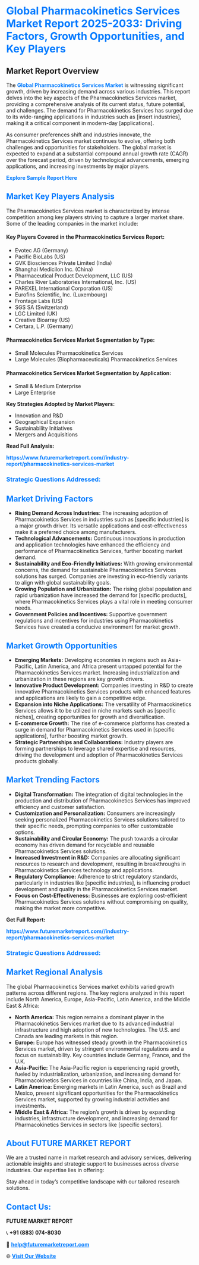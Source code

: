 <h1 style="color: #007BFF;">Global Pharmacokinetics Services Market Report 2025-2033: Driving Factors, Growth Opportunities, and Key Players</h1>

<section id="overview">
<h2>Market Report Overview</h2>
<p>The <a href="https://www.futuremarketreport.com//industry-report/pharmacokinetics-services-market" style="color: #007BFF; text-decoration: none;"><strong>Global Pharmacokinetics Services Market</strong></a> is witnessing significant growth, driven by increasing demand across various industries. This report delves into the key aspects of the Pharmacokinetics Services market, providing a comprehensive analysis of its current status, future potential, and challenges. The demand for Pharmacokinetics Services has surged due to its wide-ranging applications in industries such as [insert industries], making it a critical component in modern-day [applications].</p>
<p>As consumer preferences shift and industries innovate, the Pharmacokinetics Services market continues to evolve, offering both challenges and opportunities for stakeholders. The global market is expected to expand at a substantial compound annual growth rate (CAGR) over the forecast period, driven by technological advancements, emerging applications, and increasing investments by major players.</p>
</section>

<section id="overview">
<p><a href="https://www.futuremarketreport.com//request-sample/reportId=45746" style="color: #007BFF; text-decoration: none;"><strong>Explore Sample Report Here</strong></a></p>
</section>

<section id="key-players">
<h2 style="color: #007BFF;">Market Key Players Analysis</h2>
<p>The Pharmacokinetics Services market is characterized by intense competition among key players striving to capture a larger market share. Some of the leading companies in the market include:</p>
<h4>Key Players Covered in the Pharmacokinetics Services Report:</h4>
<ul><li>Evotec AG (Germany)</li><li>Pacific BioLabs (US)</li><li>GVK Biosciences Private Limited (India)</li><li>Shanghai Medicilon Inc. (China)</li><li>Pharmaceutical Product Development, LLC (US)</li><li>Charles River Laboratories International, Inc. (US)</li><li>PAREXEL International Corporation (US)</li><li>Eurofins Scientific, Inc. (Luxembourg)</li><li>Frontage Labs (US)</li><li>SGS SA (Switzerland)</li><li>LGC Limited (UK)</li><li>Creative Bioarray (US)</li><li>Certara, L.P. (Germany)</li></ul>
<h4>Pharmacokinetics Services Market Segmentation by Type:</h4>
<ul><li>Small Molecules Pharmacokinetics Services</li><li>Large Molecules (Biopharmaceuticals) Pharmacokinetics Services</li></ul>

<h4>Pharmacokinetics Services Market Segmentation by Application:</h4>
<ul><li>Small &amp; Medium Enterprise</li><li>Large Enterprise</li></ul>
<p><strong>Key Strategies Adopted by Market Players:</strong></p>
<ul>
<li>Innovation and R&D</li>
<li>Geographical Expansion</li>
<li>Sustainability Initiatives</li>
<li>Mergers and Acquisitions</li>
</ul>
</section>

<section>
<p><strong>Read Full Analysis: </strong></p><a href="https://www.futuremarketreport.com//industry-report/pharmacokinetics-services-market" style="color: #007BFF; text-decoration: none;"><strong>https://www.futuremarketreport.com//industry-report/pharmacokinetics-services-market</strong></a>
<h3 style="color: #007BFF;">Strategic Questions Addressed:</h3>
</section>

<section id="driving-factors">
<h2 style="color: #007BFF;">Market Driving Factors</h2>
<ul>
<li><strong>Rising Demand Across Industries:</strong> The increasing adoption of Pharmacokinetics Services in industries such as [specific industries] is a major growth driver. Its versatile applications and cost-effectiveness make it a preferred choice among manufacturers.</li>
<li><strong>Technological Advancements:</strong> Continuous innovations in production and application technologies have enhanced the efficiency and performance of Pharmacokinetics Services, further boosting market demand.</li>
<li><strong>Sustainability and Eco-Friendly Initiatives:</strong> With growing environmental concerns, the demand for sustainable Pharmacokinetics Services solutions has surged. Companies are investing in eco-friendly variants to align with global sustainability goals.</li>
<li><strong>Growing Population and Urbanization:</strong> The rising global population and rapid urbanization have increased the demand for [specific products], where Pharmacokinetics Services plays a vital role in meeting consumer needs.</li>
<li><strong>Government Policies and Incentives:</strong> Supportive government regulations and incentives for industries using Pharmacokinetics Services have created a conducive environment for market growth.</li>
</ul>
</section>

<section id="growth-opportunities">
<h2 style="color: #007BFF;">Market Growth Opportunities</h2>
<ul>
<li><strong>Emerging Markets:</strong> Developing economies in regions such as Asia-Pacific, Latin America, and Africa present untapped potential for the Pharmacokinetics Services market. Increasing industrialization and urbanization in these regions are key growth drivers.</li>
<li><strong>Innovative Product Development:</strong> Companies investing in R&D to create innovative Pharmacokinetics Services products with enhanced features and applications are likely to gain a competitive edge.</li>
<li><strong>Expansion into Niche Applications:</strong> The versatility of Pharmacokinetics Services allows it to be utilized in niche markets such as [specific niches], creating opportunities for growth and diversification.</li>
<li><strong>E-commerce Growth:</strong> The rise of e-commerce platforms has created a surge in demand for Pharmacokinetics Services used in [specific applications], further boosting market growth.</li>
<li><strong>Strategic Partnerships and Collaborations:</strong> Industry players are forming partnerships to leverage shared expertise and resources, driving the development and adoption of Pharmacokinetics Services products globally.</li>
</ul>
</section>

<section id="trending-factors">
<h2 style="color: #007BFF;">Market Trending Factors</h2>
<ul>
<li><strong>Digital Transformation:</strong> The integration of digital technologies in the production and distribution of Pharmacokinetics Services has improved efficiency and customer satisfaction.</li>
<li><strong>Customization and Personalization:</strong> Consumers are increasingly seeking personalized Pharmacokinetics Services solutions tailored to their specific needs, prompting companies to offer customizable options.</li>
<li><strong>Sustainability and Circular Economy:</strong> The push towards a circular economy has driven demand for recyclable and reusable Pharmacokinetics Services solutions.</li>
<li><strong>Increased Investment in R&D:</strong> Companies are allocating significant resources to research and development, resulting in breakthroughs in Pharmacokinetics Services technology and applications.</li>
<li><strong>Regulatory Compliance:</strong> Adherence to strict regulatory standards, particularly in industries like [specific industries], is influencing product development and quality in the Pharmacokinetics Services market.</li>
<li><strong>Focus on Cost-Effectiveness:</strong> Businesses are exploring cost-efficient Pharmacokinetics Services solutions without compromising on quality, making the market more competitive.</li>
</ul>
</section>

<section>
<p><strong>Get Full Report: </strong></p><a href="https://www.futuremarketreport.com//industry-report/pharmacokinetics-services-market" style="color: #007BFF; text-decoration: none;"><strong>https://www.futuremarketreport.com//industry-report/pharmacokinetics-services-market</strong></a>
<h3 style="color: #007BFF;">Strategic Questions Addressed:</h3>
</section>


<section id="regional-analysis">
<h2 style="color: #007BFF;">Market Regional Analysis</h2>
<p>The global Pharmacokinetics Services market exhibits varied growth patterns across different regions. The key regions analyzed in this report include North America, Europe, Asia-Pacific, Latin America, and the Middle East & Africa:</p>
<ul>
<li><strong>North America:</strong> This region remains a dominant player in the Pharmacokinetics Services market due to its advanced industrial infrastructure and high adoption of new technologies. The U.S. and Canada are leading markets in this region.</li>
<li><strong>Europe:</strong> Europe has witnessed steady growth in the Pharmacokinetics Services market, driven by stringent environmental regulations and a focus on sustainability. Key countries include Germany, France, and the U.K.</li>
<li><strong>Asia-Pacific:</strong> The Asia-Pacific region is experiencing rapid growth, fueled by industrialization, urbanization, and increasing demand for Pharmacokinetics Services in countries like China, India, and Japan.</li>
<li><strong>Latin America:</strong> Emerging markets in Latin America, such as Brazil and Mexico, present significant opportunities for the Pharmacokinetics Services market, supported by growing industrial activities and investments.</li>
<li><strong>Middle East & Africa:</strong> The region’s growth is driven by expanding industries, infrastructure development, and increasing demand for Pharmacokinetics Services in sectors like [specific sectors].</li>
</ul>
</section>

<footer>
<h2 style="color: #007BFF;">About FUTURE MARKET REPORT</h2>
<p>We are a trusted name in market research and advisory services, delivering actionable insights and strategic support to businesses across diverse industries. Our expertise lies in offering:</p>

<p>Stay ahead in today’s competitive landscape with our tailored research solutions.</p>

<h2 style="color: #007BFF;">Contact Us:</h2>
<p><strong>FUTURE MARKET REPORT</strong></p>
<p>📞 <strong>+91 (883) 074-8030</strong></p>
<p>📧 <strong><a href="mailto:help@futuremarketreport.com" style="color: #007BFF;">help@futuremarketreport.com</a></strong></p>
<p>🌐 <strong><a href="https://www.futuremarketreport.com/" style="color: #007BFF;">Visit Our Website</a></strong></p>
</footer>